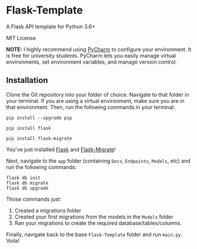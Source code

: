 # Flask-Template
A Flask API template for Python 3.6+

MIT License

**NOTE:** I highly recommend using [PyCharm](https://www.jetbrains.com/pycharm/) to configure your environment. It is free for university students. PyCharm lets you easily manage virtual environments, set environment variables, and manage version control.

## Installation

Clone the Git repository into your folder of choice. Navigate to that folder in your terminal. If you are using a virtual environment, make sure you are in that environment. Then, run the following commands in your terminal:
```
pip install --upgrade pip

pip install flask

pip install flask-migrate
```

You've just installed [Flask](http://flask.pocoo.org/) and [Flask-Migrate](https://flask-migrate.readthedocs.io/)!

Next, navigate to the `app` folder (containing `Docs`, `Endpoints`, `Models`, etc) and run the following commands:
```
flask db init
flask db migrate
flask db upgrade
```

Those commands just:
1. Created a migrations folder
2. Created your first migrations from the models in the `Models` folder
3. Ran your migrations to create the required database/tables/columns.

Finally, navigate back to the base `Flask-Template` folder and run `main.py`. Voila!
